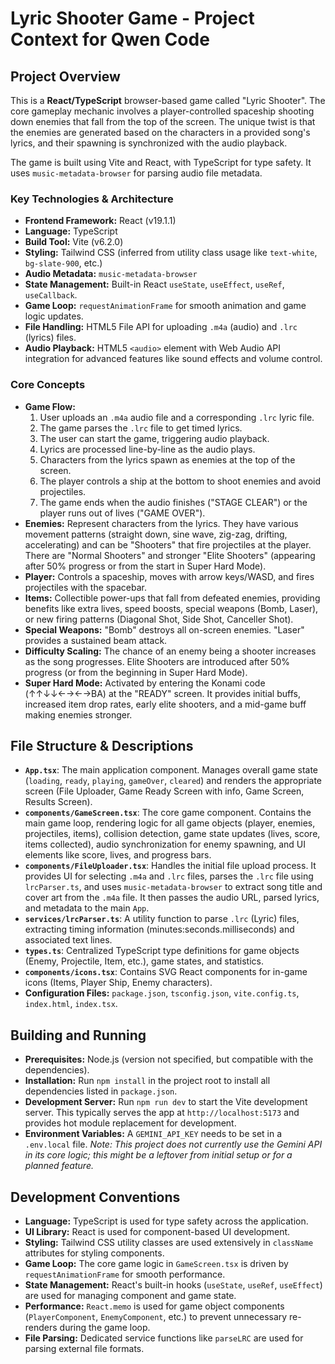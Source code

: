 # Lyric Shooter Game - Project Context for Qwen Code

## Project Overview

This is a **React/TypeScript** browser-based game called "Lyric Shooter". The core gameplay mechanic involves a player-controlled spaceship shooting down enemies that fall from the top of the screen. The unique twist is that the enemies are generated based on the characters in a provided song's lyrics, and their spawning is synchronized with the audio playback.

The game is built using Vite and React, with TypeScript for type safety. It uses `music-metadata-browser` for parsing audio file metadata.

### Key Technologies & Architecture

- **Frontend Framework:** React (v19.1.1)
- **Language:** TypeScript
- **Build Tool:** Vite (v6.2.0)
- **Styling:** Tailwind CSS (inferred from utility class usage like `text-white`, `bg-slate-900`, etc.)
- **Audio Metadata:** `music-metadata-browser`
- **State Management:** Built-in React `useState`, `useEffect`, `useRef`, `useCallback`.
- **Game Loop:** `requestAnimationFrame` for smooth animation and game logic updates.
- **File Handling:** HTML5 File API for uploading `.m4a` (audio) and `.lrc` (lyrics) files.
- **Audio Playback:** HTML5 `<audio>` element with Web Audio API integration for advanced features like sound effects and volume control.

### Core Concepts

- **Game Flow:**
    1.  User uploads an `.m4a` audio file and a corresponding `.lrc` lyric file.
    2.  The game parses the `.lrc` file to get timed lyrics.
    3.  The user can start the game, triggering audio playback.
    4.  Lyrics are processed line-by-line as the audio plays.
    5.  Characters from the lyrics spawn as enemies at the top of the screen.
    6.  The player controls a ship at the bottom to shoot enemies and avoid projectiles.
    7.  The game ends when the audio finishes ("STAGE CLEAR") or the player runs out of lives ("GAME OVER").
- **Enemies:** Represent characters from the lyrics. They have various movement patterns (straight down, sine wave, zig-zag, drifting, accelerating) and can be "Shooters" that fire projectiles at the player. There are "Normal Shooters" and stronger "Elite Shooters" (appearing after 50% progress or from the start in Super Hard Mode).
- **Player:** Controls a spaceship, moves with arrow keys/WASD, and fires projectiles with the spacebar.
- **Items:** Collectible power-ups that fall from defeated enemies, providing benefits like extra lives, speed boosts, special weapons (Bomb, Laser), or new firing patterns (Diagonal Shot, Side Shot, Canceller Shot).
- **Special Weapons:** "Bomb" destroys all on-screen enemies. "Laser" provides a sustained beam attack.
- **Difficulty Scaling:** The chance of an enemy being a shooter increases as the song progresses. Elite Shooters are introduced after 50% progress (or from the beginning in Super Hard Mode).
- **Super Hard Mode:** Activated by entering the Konami code (↑↑↓↓←→←→BA) at the "READY" screen. It provides initial buffs, increased item drop rates, early elite shooters, and a mid-game buff making enemies stronger.

## File Structure & Descriptions

- **`App.tsx`**: The main application component. Manages overall game state (`loading`, `ready`, `playing`, `gameOver`, `cleared`) and renders the appropriate screen (File Uploader, Game Ready Screen with info, Game Screen, Results Screen).
- **`components/GameScreen.tsx`**: The core game component. Contains the main game loop, rendering logic for all game objects (player, enemies, projectiles, items), collision detection, game state updates (lives, score, items collected), audio synchronization for enemy spawning, and UI elements like score, lives, and progress bars.
- **`components/FileUploader.tsx`**: Handles the initial file upload process. It provides UI for selecting `.m4a` and `.lrc` files, parses the `.lrc` file using `lrcParser.ts`, and uses `music-metadata-browser` to extract song title and cover art from the `.m4a` file. It then passes the audio URL, parsed lyrics, and metadata to the main `App`.
- **`services/lrcParser.ts`**: A utility function to parse `.lrc` (Lyric) files, extracting timing information (minutes:seconds.milliseconds) and associated text lines.
- **`types.ts`**: Centralized TypeScript type definitions for game objects (Enemy, Projectile, Item, etc.), game states, and statistics.
- **`components/icons.tsx`**: Contains SVG React components for in-game icons (Items, Player Ship, Enemy characters).
- **Configuration Files:** `package.json`, `tsconfig.json`, `vite.config.ts`, `index.html`, `index.tsx`.

## Building and Running

- **Prerequisites:** Node.js (version not specified, but compatible with the dependencies).
- **Installation:** Run `npm install` in the project root to install all dependencies listed in `package.json`.
- **Development Server:** Run `npm run dev` to start the Vite development server. This typically serves the app at `http://localhost:5173` and provides hot module replacement for development.
- **Environment Variables:** A `GEMINI_API_KEY` needs to be set in a `.env.local` file. *Note: This project does not currently use the Gemini API in its core logic; this might be a leftover from initial setup or for a planned feature.*

## Development Conventions

- **Language:** TypeScript is used for type safety across the application.
- **UI Library:** React is used for component-based UI development.
- **Styling:** Tailwind CSS utility classes are used extensively in `className` attributes for styling components.
- **Game Loop:** The core game logic in `GameScreen.tsx` is driven by `requestAnimationFrame` for smooth performance.
- **State Management:** React's built-in hooks (`useState`, `useRef`, `useEffect`) are used for managing component and game state.
- **Performance:** `React.memo` is used for game object components (`PlayerComponent`, `EnemyComponent`, etc.) to prevent unnecessary re-renders during the game loop.
- **File Parsing:** Dedicated service functions like `parseLRC` are used for parsing external file formats.
